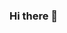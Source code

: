 ### Hi there 👋

<!--
**UlugbekErkinov/UlugbekErkinov** is a ✨ _special_ ✨ repository because its `README.md` (this file) appears on your GitHub profile.

Here are some ideas to get you started:

- 🔭 I’m currently working on Automation Processes in Production 
- 🌱 I’m currently learning Data analysis using Python libraries
- 👯 I’m looking to collaborate on Django Projects
- 🤔 I’m looking for help with ...
- 💬 Ask me about pythpn, django, flask, tableu, powerBI
- 📫 How to reach me: u.erkinov@inbox.ru
- 😄 Pronouns: vonikreus
- ⚡ Fun fact: fakecoder
-->
